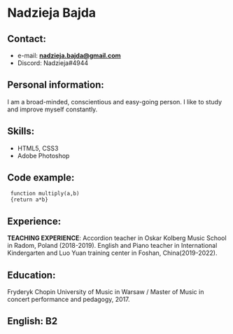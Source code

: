 # **Nadzieja Bajda**

## Contact:
- e-mail: **nadzieja.bajda@gmail.com**
- Discord: Nadzieja#4944
## Personal information:
I am a broad-minded, conscientious and easy-going person. I like to study and improve myself constantly. 
## Skills:
- HTML5, CSS3
- Adobe Photoshop

## Code example:
```
 function multiply(a,b)
 {return a*b}
```

## Experience:
**TEACHING EXPERIENCE**:
Accordion teacher in Oskar Kolberg Music School in Radom, Poland (2018-2019).
English and Piano teacher in International Kindergarten and Luo Yuan training center in Foshan, China(2019-2022).


## Education:
Fryderyk Chopin University of Music in Warsaw / Master of Music in concert
performance and pedagogy, 2017.

## English: B2

